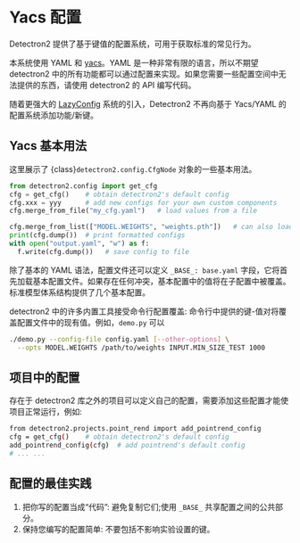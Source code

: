 # Yacs 配置

Detectron2 提供了基于键值的配置系统，可用于获取标准的常见行为。

本系统使用 YAML 和 [yacs](https://github.com/rbgirshick/yacs)。YAML 是一种非常有限的语言，所以不期望 detectron2 中的所有功能都可以通过配置来实现。如果您需要一些配置空间中无法提供的东西，请使用 detectron2 的 API 编写代码。

随着更强大的 [LazyConfig](lazyconfigs) 系统的引入，Detectron2 不再向基于 Yacs/YAML 的配置系统添加功能/新键。

## Yacs 基本用法

这里展示了 {class}`detectron2.config.CfgNode` 对象的一些基本用法。

```python
from detectron2.config import get_cfg
cfg = get_cfg()    # obtain detectron2's default config
cfg.xxx = yyy      # add new configs for your own custom components
cfg.merge_from_file("my_cfg.yaml")   # load values from a file

cfg.merge_from_list(["MODEL.WEIGHTS", "weights.pth"])   # can also load values from a list of str
print(cfg.dump())  # print formatted configs
with open("output.yaml", "w") as f:
  f.write(cfg.dump())   # save config to file
```

除了基本的 YAML 语法，配置文件还可以定义 `_BASE_: base.yaml` 字段，它将首先加载基本配置文件。如果存在任何冲突，基本配置中的值将在子配置中被覆盖。标准模型体系结构提供了几个基本配置。

detectron2 中的许多内置工具接受命令行配置覆盖: 命令行中提供的键-值对将覆盖配置文件中的现有值。例如，`demo.py` 可以

```bash
./demo.py --config-file config.yaml [--other-options] \
  --opts MODEL.WEIGHTS /path/to/weights INPUT.MIN_SIZE_TEST 1000
```

## 项目中的配置

存在于 detectron2 库之外的项目可以定义自己的配置，需要添加这些配置才能使项目正常运行，例如:

```bash
from detectron2.projects.point_rend import add_pointrend_config
cfg = get_cfg()    # obtain detectron2's default config
add_pointrend_config(cfg)  # add pointrend's default config
# ... ...
```

## 配置的最佳实践

1. 把你写的配置当成“代码”: 避免复制它们;使用 `_BASE_` 共享配置之间的公共部分。
2. 保持您编写的配置简单: 不要包括不影响实验设置的键。
